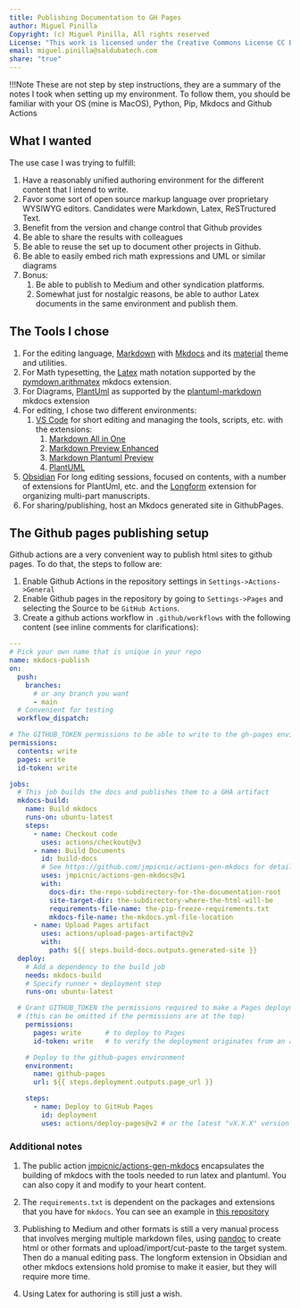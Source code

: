 ```yaml
---
title: Publishing Documentation to GH Pages
author: Miguel Pinilla
Copyright: (c) Miguel Pinilla, All rights reserved
License: "This work is licensed under the Creative Commons License CC BY-NC-SA 4.0: https://creativecommons.org/licenses/by-nc-sa/4.0/"
email: miguel.pinilla@saldubatech.com
share: "true"
---
```


!!!Note
  These are not step by step instructions, they are a summary of the notes I took when setting up my environment. To follow them, you should be familiar with your OS (mine is MacOS), Python, Pip, Mkdocs and Github Actions

## What I wanted

The use case I was trying to fulfill:

1. Have a reasonably unified authoring environment for the different content that I intend to write.
2. Favor some sort of open source markup language over proprietary WYSIWYG editors. Candidates were Markdown, Latex, ReSTructured Text.
3. Benefit from the version and change control that Github provides
4. Be able to share the results with colleagues
5. Be able to reuse the set up to document other projects in Github.
6. Be able to easily embed rich math expressions and UML or similar diagrams
7. Bonus:
   1. Be able to publish to Medium and other syndication platforms.
   2. Somewhat just for nostalgic reasons, be able to author Latex documents in the same environment and publish them.

## The Tools I chose

1. For the editing language, [Markdown](https://www.markdownguide.org/) with [Mkdocs](https://www.mkdocs.org/) and its [material](https://squidfunk.github.io/mkdocs-material/) theme and utilities.
2. For Math typesetting, the [Latex](https://www.latex-project.org/) math notation supported by the [pymdown.arithmatex](https://facelessuser.github.io/pymdown-extensions/extensions/arithmatex/) mkdocs extension.
3. For Diagrams, [PlantUml](https://plantuml.com/) as supported by the [plantuml-markdown](https://github.com/mikitex70/plantuml-markdown) mkdocs extension
4. For editing, I chose two different environments:
   1. [VS Code](https://code.visualstudio.com/) for short editing and managing the tools, scripts, etc. with the extensions:
      1. [Markdown All in One](https://marketplace.visualstudio.com/items?itemName=yzhang.markdown-all-in-one)
      2. [Markdown Preview Enhanced](https://marketplace.visualstudio.com/items?itemName=shd101wyy.markdown-preview-enhanced)
      3. [Markdown Plantuml Preview](https://marketplace.visualstudio.com/items?itemName=myml.vscode-markdown-plantuml-preview)
      4. [PlantUML](https://marketplace.visualstudio.com/items?itemName=jebbs.plantuml)
5. [Obsidian](https://obsidian.md/) For long editing sessions, focused on contents, with a number of extensions for PlantUml, etc. and the [Longform](https://github.com/kevboh/longform) extension for organizing multi-part manuscripts.
6. For sharing/publishing, host an Mkdocs generated site in GithubPages.

## The Github pages publishing setup

Github actions are a very convenient way to publish html sites to github pages. To do that, the steps to follow are:

1. Enable Github Actions in the repository settings in `Settings->Actions->General`
2. Enable Github pages in the repository by going to `Settings->Pages` and selecting the Source to be `GitHub Actions`.
3. Create a github actions workflow in `.github/workflows` with the following content (see inline comments for clarifications):

```yaml
---
# Pick your own name that is unique in your repo
name: mkdocs-publish
on: 
  push:
    branches:
      # or any branch you want
      - main
  # Convenient for testing
  workflow_dispatch:

# The GITHUB_TOKEN permissions to be able to write to the gh-pages environment.
permissions:
  contents: write
  pages: write
  id-token: write

jobs:
  # This job builds the docs and publishes them to a GHA artifact
  mkdocs-build:
    name: Build mkdocs
    runs-on: ubuntu-latest
    steps:
      - name: Checkout code
        uses: actions/checkout@v3
      - name: Build Documents
        id: build-docs
        # See https://github.com/jmpicnic/actions-gen-mkdocs for details
        uses: jmpicnic/actions-gen-mkdocs@v1
        with:
          docs-dir: the-repo-subdirectory-for-the-documentation-root
          site-target-dir: the-subdirectory-where-the-html-will-be
          requirements-file-name: the-pip-freeze-requirements.txt
          mkdocs-file-name: the-mkdocs.yml-file-location
      - name: Upload Pages artifact
        uses: actions/upload-pages-artifact@v2 
        with:
          path: ${{ steps.build-docs.outputs.generated-site }}      
  deploy:
    # Add a dependency to the build job
    needs: mkdocs-build
    # Specify runner + deployment step
    runs-on: ubuntu-latest

  # Grant GITHUB_TOKEN the permissions required to make a Pages deployment
  # (this can be omitted if the permissions are at the top)
    permissions:
      pages: write      # to deploy to Pages
      id-token: write   # to verify the deployment originates from an appropriate source

    # Deploy to the github-pages environment
    environment:
      name: github-pages
      url: ${{ steps.deployment.outputs.page_url }}

    steps:
      - name: Deploy to GitHub Pages
        id: deployment
        uses: actions/deploy-pages@v2 # or the latest "vX.X.X" version tag for this action
```

### Additional notes

1. The public action [jmpicnic/actions-gen-mkdocs](https://github.com/jmpicnic/actions-gen-mkdocs) encapsulates the building of mkdocs with the tools needed to run latex and plantuml. You can also copy it and modify to your heart content.

2. The `requirements.txt` is dependent on the packages and extensions that you have for `mkdocs`. You can see an example in [this repository](https://github.com/jmpicnic/obsidian-docs/blob/main/requirements.txt)

3. Publishing to Medium and other formats is still a very manual process that involves merging multiple markdown files, using [pandoc](https://pandoc.org/) to create html or other formats and upload/import/cut-paste to the target system. Then do a manual editing pass. The longform extension in Obsidian and other mkdocs extensions hold promise to make it easier, but they will require more time.

4. Using Latex for authoring is still just a wish.